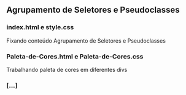 ## Agrupamento de Seletores e Pseudoclasses

### index.html e style.css

Fixando conteúdo Agrupamento de Seletores e Pseudoclasses

### Paleta-de-Cores.html e Paleta-de-Cores.css

Trabalhando paleta de cores em diferentes divs

### [...]